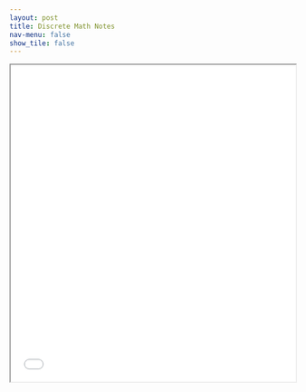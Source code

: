 ```yaml
---
layout: post
title: Discrete Math Notes
nav-menu: false
show_tile: false
---
```



<iframe src="/college/notes/DiscreteMath/DiscreteMathNotes.pdf"
        style="width: 100%; height: 40em;">
</iframe>
